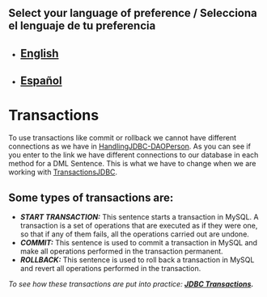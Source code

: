 ## Select your language of preference / Selecciona el lenguaje de tu preferencia

- ## [English](https://github.com/Jbarseg/Learning-Java-JDBC-and-MySQL/blob/master/index/english/README-TRANSACTIONS.en.md)

- ## [Español](https://github.com/Jbarseg/Learning-Java-JDBC-and-MySQL/blob/master/index/espa%C3%B1ol/README-TRANSACTIONS.es.md)

# Transactions

  To use transactions like commit or rollback we cannot have different connections as we have in [HandlingJDBC-DAOPerson](https://github.com/Jbarseg/Learning-Java-JDBC-and-MySQL/blob/master/handlingjdbc/src/main/java/com/jbarseg/jdbc/DAOPerson.java). As you can see if you enter to the link we have different connections to our database in each method for a DML Sentence. This is what we have to change when we are working with [TransactionsJDBC](https://github.com/Jbarseg/Learning-Java-JDBC-and-MySQL/tree/master/transactionsjdbc).

  ## Some types of transactions are:

- **_START TRANSACTION:_** This sentence starts a transaction in MySQL. A transaction is a set of operations that are executed as if they were one, so that if any of them fails, all the operations carried out are undone.
- **_COMMIT:_** This sentence is used to commit a transaction in MySQL and make all operations performed in the transaction permanent.
- **_ROLLBACK:_** This sentence is used to roll back a transaction in MySQL and revert all operations performed in the transaction.

_To see how these transactions are put into practice: **[JDBC Transactions](https://github.com/Jbarseg/Learning-Java-JDBC-and-MySQL/tree/master/transactionsjdbc).**_